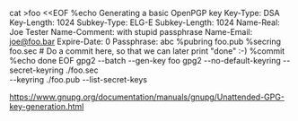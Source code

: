 cat >foo <<EOF
          %echo Generating a basic OpenPGP key
          Key-Type: DSA
          Key-Length: 1024
          Subkey-Type: ELG-E
          Subkey-Length: 1024
          Name-Real: Joe Tester
          Name-Comment: with stupid passphrase
          Name-Email: joe@foo.bar
          Expire-Date: 0
          Passphrase: abc
          %pubring foo.pub
          %secring foo.sec
          # Do a commit here, so that we can later print "done" :-)
          %commit
          %echo done
 EOF
gpg2 --batch --gen-key foo
gpg2 --no-default-keyring --secret-keyring ./foo.sec \
        --keyring ./foo.pub --list-secret-keys


https://www.gnupg.org/documentation/manuals/gnupg/Unattended-GPG-key-generation.html